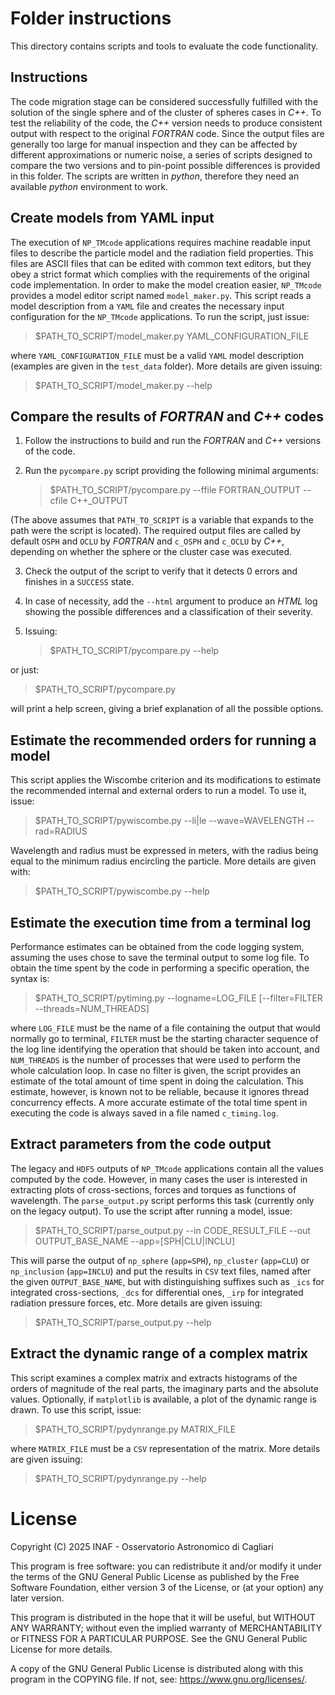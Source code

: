# Folder instructions

This directory contains scripts and tools to evaluate the code functionality.

## Instructions

The code migration stage can be considered successfully fulfilled with the solution of the single sphere and of the cluster of spheres cases in *C++*. To test the reliability of the code, the *C++* version needs to produce consistent output with respect to the original *FORTRAN* code. Since the output files are generally too large for manual inspection and they can be affected by different approximations or numeric noise, a series of scripts designed to compare the two versions and to pin-point possible differences is provided in this folder. The scripts are written in *python*, therefore they need an available *python* environment to work.

## Create models from YAML input

The execution of `NP_TMcode` applications requires machine readable input files to describe the particle model and the radiation field properties. This files are ASCII files that can be edited with common text editors, but they obey a strict format which complies with the requirements of the original code implementation. In order to make the model creation easier, `NP_TMcode` provides a model editor script named `model_maker.py`. This script reads a model description from a `YAML` file and creates the necessary input configuration for the `NP_TMcode` applications. To run the script, just issue:

   > $PATH_TO_SCRIPT/model_maker.py YAML_CONFIGURATION_FILE

where `YAML_CONFIGURATION_FILE` must be a valid `YAML` model description (examples are given in the `test_data` folder). More details are given issuing:

   > $PATH_TO_SCRIPT/model_maker.py --help

## Compare the results of *FORTRAN* and *C++* codes

1. Follow the instructions to build and run the *FORTRAN* and *C++* versions of the code.
2. Run the `pycompare.py` script providing the following minimal arguments:

   > $PATH_TO_SCRIPT/pycompare.py --ffile FORTRAN_OUTPUT --cfile C++_OUTPUT

(The above assumes that `PATH_TO_SCRIPT` is a variable that expands to the path were the script is located). The required output files are called by default `OSPH` and `OCLU` by *FORTRAN* and `c_OSPH` and `c_OCLU` by *C++*, depending on whether the sphere or the cluster case was executed. 

3. Check the output of the script to verify that it detects 0 errors and finishes in a `SUCCESS` state.
4. In case of necessity, add the `--html` argument to produce an *HTML* log showing the possible differences and a classification of their severity.
5. Issuing:

   > $PATH_TO_SCRIPT/pycompare.py --help

or just:

   > $PATH_TO_SCRIPT/pycompare.py

will print a help screen, giving a brief explanation of all the possible options.

## Estimate the recommended orders for running a model

This script applies the Wiscombe criterion and its modifications to estimate the recommended internal and external orders to run a model. To use it, issue:

   > $PATH_TO_SCRIPT/pywiscombe.py --li|le --wave=WAVELENGTH --rad=RADIUS

Wavelength and radius must be expressed in meters, with the radius being equal to the minimum radius encircling the particle. More details are given with:

   > $PATH_TO_SCRIPT/pywiscombe.py --help

## Estimate the execution time from a terminal log

Performance estimates can be obtained from the code logging system, assuming the uses chose to save the terminal output to some log file. To obtain the time spent by the code in performing a specific operation, the syntax is:

   > $PATH_TO_SCRIPT/pytiming.py --logname=LOG_FILE [--filter=FILTER --threads=NUM_THREADS]

where `LOG_FILE` must be the name of a file containing the output that would normally go to terminal, `FILTER` must be the starting character sequence of the log line identifying the operation that should be taken into account, and `NUM_THREADS` is the number of processes that were used to perform the whole calculation loop. In case no filter is given, the script provides an estimate of the total amount of time spent in doing the calculation. This estimate, however, is known not to be reliable, because it ignores thread concurrency effects. A more accurate estimate of the total time spent in executing the code is always saved in a file named `c_timing.log`.

## Extract parameters from the code output

The legacy and `HDF5` outputs of `NP_TMcode` applications contain all the values computed by the code. However, in many cases the user is interested in extracting plots of cross-sections, forces and torques as functions of wavelength. The `parse_output.py` script performs this task (currently only on the legacy output). To use the script after running a model, issue:

   > $PATH_TO_SCRIPT/parse_output.py --in CODE_RESULT_FILE --out OUTPUT_BASE_NAME --app=[SPH|CLU|INCLU]

This will parse the output of `np_sphere` (`app=SPH`), `np_cluster` (`app=CLU`) or `np_inclusion` (`app=INCLU`) and put the results in `CSV` text files, named after the given `OUTPUT_BASE_NAME`, but with distinguishing suffixes such as `_ics` for integrated cross-sections, `_dcs` for differential ones, `_irp` for integrated radiation pressure forces, etc. More details are given issuing:

   > $PATH_TO_SCRIPT/parse_output.py --help

## Extract the dynamic range of a complex matrix

This script examines a complex matrix and extracts histograms of the orders of magnitude of the real parts, the imaginary parts and the absolute values. Optionally, if `matplotlib` is available, a plot of the dynamic range is drawn. To use this script, issue:

   > $PATH_TO_SCRIPT/pydynrange.py MATRIX_FILE

where `MATRIX_FILE` must be a `CSV` representation of the matrix. More details are given issuing:

   > $PATH_TO_SCRIPT/pydynrange.py --help

# License

   Copyright (C) 2025   INAF - Osservatorio Astronomico di Cagliari

   This program is free software: you can redistribute it and/or modify
   it under the terms of the GNU General Public License as published by
   the Free Software Foundation, either version 3 of the License, or
   (at your option) any later version.
   
   This program is distributed in the hope that it will be useful,
   but WITHOUT ANY WARRANTY; without even the implied warranty of
   MERCHANTABILITY or FITNESS FOR A PARTICULAR PURPOSE.  See the
   GNU General Public License for more details.
   
   A copy of the GNU General Public License is distributed along with
   this program in the COPYING file. If not, see: <https://www.gnu.org/licenses/>.
